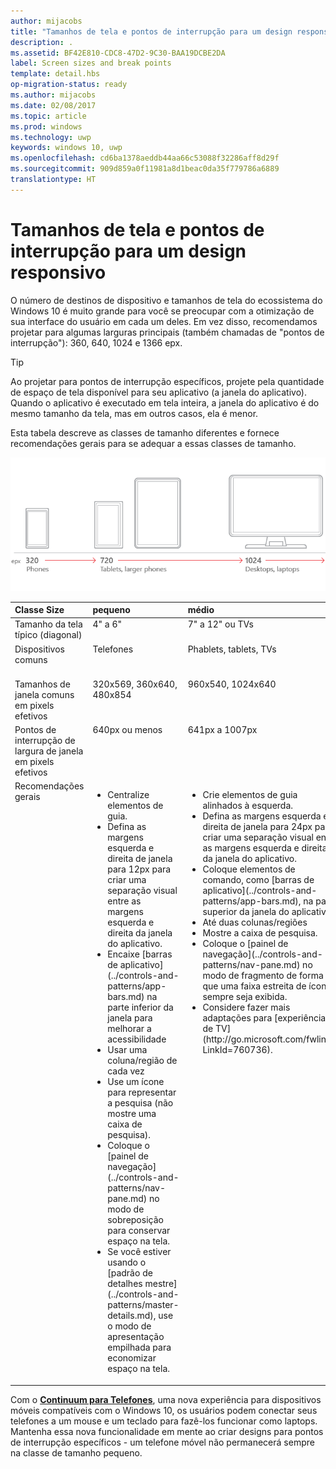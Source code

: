 ```yaml
---
author: mijacobs
title: "Tamanhos de tela e pontos de interrupção para um design responsivo"
description: .
ms.assetid: BF42E810-CDC8-47D2-9C30-BAA19DCBE2DA
label: Screen sizes and break points
template: detail.hbs
op-migration-status: ready
ms.author: mijacobs
ms.date: 02/08/2017
ms.topic: article
ms.prod: windows
ms.technology: uwp
keywords: windows 10, uwp
ms.openlocfilehash: cd6ba1378aeddb44aa66c53088f32286aff8d29f
ms.sourcegitcommit: 909d859a0f11981a8d1beac0da35f779786a6889
translationtype: HT
---
```

#  <a name="screen-sizes-and-break-points-for-responsive-design"></a>Tamanhos de tela e pontos de interrupção para um design responsivo

<link rel="stylesheet" href="https://az835927.vo.msecnd.net/sites/uwp/Resources/css/custom.css">

O número de destinos de dispositivo e tamanhos de tela do ecossistema do Windows 10 é muito grande para você se preocupar com a otimização de sua interface do usuário em cada um deles. Em vez disso, recomendamos projetar para algumas larguras principais (também chamadas de "pontos de interrupção"): 360, 640, 1024 e 1366 epx.

> [!TIP]
> Ao projetar para pontos de interrupção específicos, projete pela quantidade de espaço de tela disponível para seu aplicativo (a janela do aplicativo). Quando o aplicativo é executado em tela inteira, a janela do aplicativo é do mesmo tamanho da tela, mas em outros casos, ela é menor.
 

Esta tabela descreve as classes de tamanho diferentes e fornece recomendações gerais para se adequar a essas classes de tamanho.

![pontos de interrupção do design responsivo](images/rsp-design/rspd-breakpoints.png)

<table>
<colgroup>
<col width="25%" />
<col width="25%" />
<col width="25%" />
<col width="25%" />
</colgroup>
<thead>
<tr class="header">
<th align="left">Classe Size</th>
<th align="left">pequeno</th>
<th align="left">médio</th>
<th align="left">grande</th>
</tr>
</thead>
<tbody>
<tr class="odd">
<td style="vertical-align:top;">Tamanho da tela típico (diagonal)</td>
<td style="vertical-align:top;">4&quot; a 6&quot;</td>
<td style="vertical-align:top;">7&quot; a 12&quot; ou TVs</td>
<td style="vertical-align:top;">13&quot; e maior</td>
</tr>
<tr class="even">
<td style="vertical-align:top;">Dispositivos comuns</td>
<td style="vertical-align:top;">Telefones</td>
<td style="vertical-align:top;">Phablets, tablets, TVs</td>
<td style="vertical-align:top;">Computadores, laptops, Surface Hubs</td>
</tr>
<tr class="odd">
<td style="vertical-align:top;">Tamanhos de janela comuns em pixels efetivos</td>
<td style="vertical-align:top;">320x569, 360x640, 480x854</td>
<td style="vertical-align:top;">960x540, 1024x640</td>
<td style="vertical-align:top;">1366x768, 1920x1080</td>
</tr>
<tr class="even">
<td style="vertical-align:top;">Pontos de interrupção de largura de janela em pixels efetivos</td>
<td style="vertical-align:top;">640px ou menos</td>
<td style="vertical-align:top;">641px a 1007px</td>
<td style="vertical-align:top;">1008px ou mais</td>
</tr>
<tr class="odd">
<td style="vertical-align:top;">Recomendações gerais</td>
<td style="vertical-align:top;"><ul>
<li>Centralize elementos de guia.</li>
<li>Defina as margens esquerda e direita de janela para 12px para criar uma separação visual entre as margens esquerda e direita da janela do aplicativo.</li>
<li>Encaixe [barras de aplicativo](../controls-and-patterns/app-bars.md) na parte inferior da janela para melhorar a acessibilidade</li>
<li>Usar uma coluna/região de cada vez</li>
<li>Use um ícone para representar a pesquisa (não mostre uma caixa de pesquisa).</li>
<li>Coloque o [painel de navegação](../controls-and-patterns/nav-pane.md) no modo de sobreposição para conservar espaço na tela.</li>
<li>Se você estiver usando o [padrão de detalhes mestre](../controls-and-patterns/master-details.md), use o modo de apresentação empilhada para economizar espaço na tela.</li>
</ul></td>
<td style="vertical-align:top;"><ul>
<li>Crie elementos de guia alinhados à esquerda.</li>
<li>Defina as margens esquerda e direita de janela para 24px para criar uma separação visual entre as margens esquerda e direita da janela do aplicativo.</li>
<li>Coloque elementos de comando, como [barras de aplicativo](../controls-and-patterns/app-bars.md), na parte superior da janela do aplicativo.</li>
<li>Até duas colunas/regiões</li>
<li>Mostre a caixa de pesquisa.</li>
<li>Coloque o [painel de navegação](../controls-and-patterns/nav-pane.md) no modo de fragmento de forma que uma faixa estreita de ícones sempre seja exibida.</li>
<li>Considere fazer mais adaptações para [experiências de TV](http://go.microsoft.com/fwlink/?LinkId=760736).</li>
</ul></td>
<td style="vertical-align:top;"><ul>
<li>Crie elementos de guia alinhados à esquerda.</li>
<li>Defina as margens esquerda e direita de janela para 24px para criar uma separação visual entre as margens esquerda e direita da janela do aplicativo.</li>
<li>Coloque elementos de comando, como [barras de aplicativo](../controls-and-patterns/app-bars.md), na parte superior da janela do aplicativo.</li>
<li>Até três colunas/regiões</li>
<li>Mostre a caixa de pesquisa.</li>
<li>Coloque o [painel de navegação](../controls-and-patterns/nav-pane.md) no modo encaixado para que ele sempre apareça.</li>
</ul></td>
</tr>
</tbody>
</table>

Com o [**Continuum para Telefones**](http://go.microsoft.com/fwlink/p/?LinkID=699431), uma nova experiência para dispositivos móveis compatíveis com o Windows 10, os usuários podem conectar seus telefones a um mouse e um teclado para fazê-los funcionar como laptops. Mantenha essa nova funcionalidade em mente ao criar designs para pontos de interrupção específicos - um telefone móvel não permanecerá sempre na classe de tamanho pequeno.
 
